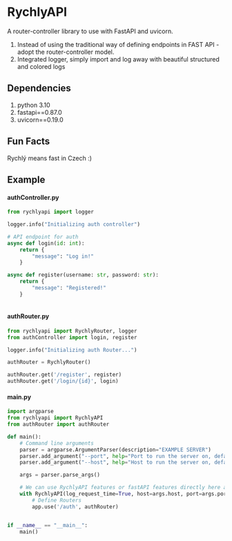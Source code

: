 # RychlyAPI

A router-controller library to use with FastAPI and uvicorn.   

1. Instead of using the traditional way of defining endpoints in FAST API - adopt the router-controller model.    
2. Integrated logger, simply import and log away with beautiful structured and colored logs

## Dependencies
1. python 3.10 
2. fastapi==0.87.0
3. uvicorn==0.19.0

## Fun Facts

Rychlý means fast in Czech :)

## Example

#### authController.py

```python
from rychlyapi import logger

logger.info("Initializing auth controller")

# API endpoint for auth
async def login(id: int):
    return {
        "message": "Log in!"
    }

async def register(username: str, password: str):
    return {
        "message": "Registered!"
    }
    
```

#### authRouter.py
```python
from rychlyapi import RychlyRouter, logger
from authController import login, register

logger.info("Initializing auth Router...")

authRouter = RychlyRouter()

authRouter.get('/register', register)
authRouter.get('/login/{id}', login)

```
#### main.py

```python
import argparse
from rychlyapi import RychlyAPI
from authRouter import authRouter

def main():
    # Command line arguments
    parser = argparse.ArgumentParser(description="EXAMPLE SERVER")
    parser.add_argument("--port", help="Port to run the server on, default is 8000", default=8000, type=int)
    parser.add_argument("--host", help="Host to run the server on, default is 127.0.0.1", default="127.0.0.1")

    args = parser.parse_args()

    # We can use RychlyAPI features or fastAPI features directly here as both are returned by the context manager
    with RychlyAPI(log_request_time=True, host=args.host, port=args.port) as (app, fastapi_app):
        # Define Routers
        app.use('/auth', authRouter)


if __name__ == "__main__":
    main()

```

